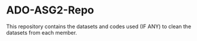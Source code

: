# ADO-ASG2-Repo

This repository contains the datasets and codes used (IF ANY) to clean the datasets from each member.
